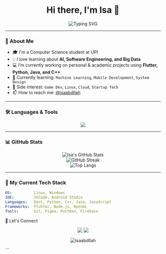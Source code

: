 <h1 align="center">Hi there, I'm Isa 👋</h1>

<p align="center">
  <img src="https://readme-typing-svg.herokuapp.com?font=Fira+Code&size=24&pause=1000&color=00F5FF&center=true&vCenter=true&width=435&lines=Computer+Science+Student;Tech+Enthusiast;Open+Source+Contributor;Future+AI+Engineer" alt="Typing SVG" />
</p>

---

### 🚀 About Me

- 🎓 I'm a Computer Science student at UPI  
- 💡 I love learning about **AI, Software Engineering, and Big Data**
- 💻 I’m currently working on personal & academic projects using **Flutter, Python, Java, and C++**
- 🌱 Currently learning: `Machine Learning`, `Mobile Development`, `System Design`
- 🔭 Side interest: `Game Dev`, `Linux`, `Cloud`, `Startup Tech`
- 📫 How to reach me: [@isaabdllah](https://github.com/isaabdllah)

---

### 🛠️ Languages & Tools

<p align="center">
  <img src="https://skillicons.dev/icons?i=flutter,dart,python,cpp,java,js,html,css,mysql,linux,vscode,git,github" />
</p>

---

### 📊 GitHub Stats

<p align="center">
  <img src="https://github-readme-stats.vercel.app/api?username=isaabdllah&show_icons=true&theme=tokyonight&hide_border=true" alt="Isa's GitHub Stats" />
  <br>
  <img src="https://github-readme-streak-stats.herokuapp.com?user=isaabdllah&theme=tokyonight&hide_border=true" alt="GitHub Streak" />
  <br>
  <img src="https://github-readme-stats.vercel.app/api/top-langs/?username=isaabdllah&layout=compact&theme=tokyonight&hide_border=true" alt="Top Langs" />
</p>

---

### 🧠 My Current Tech Stack

```yaml
OS:          Linux, Windows
IDE:         VSCode, Android Studio
Languages:   Dart, Python, C++, Java, JavaScript
Frameworks:  Flutter, Node.js, OpenGL
Tools:       Git, Figma, Postman, Firebase
 ```
💬 Let's Connect
<p align="center"> <a href="https://linkedin.com/in/isaabdllah" target="_blank"><img src="https://img.shields.io/badge/-Isa%20Abdullah-blue?style=for-the-badge&logo=Linkedin&logoColor=white"/></a> <a href="mailto:isaabdllah@example.com"><img src="https://img.shields.io/badge/-Email-red?style=for-the-badge&logo=gmail&logoColor=white"/></a> </p>
<p align="center"> <img src="https://komarev.com/ghpvc/?username=isaabdllah&label=Profile%20views&color=0e75b6&style=flat" alt="isaabdllah" /> </p> 
 ```
